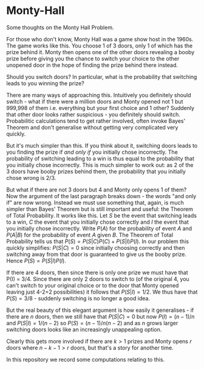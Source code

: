 # Monty-Hall

Some thoughts on the Monty Hall Problem.

For those who don't know, Monty Hall was a game show host in the 1960s. The game works like this. You choose 1 of 3 doors, only 1 of which has the prize behind it. Monty then opens one of the other doors revealing a booby prize before giving you the chance to switch your choice to the other unopened door in the hope of finding the prize behind there instead.

Should you switch doors? In particular, what is the probability that switching leads to you winning the prize?

There are many ways of approaching this. Intuitively you definitely should switch - what if there were a million doors and Monty opened not 1 but 999,998 of them i.e. everything but your first choice and 1 other? Suddenly that other door looks rather suspicious - you definitely should switch. Probabilitic calculations tend to get rather involved, often invoke Bayes' Theorem and don't generalise without getting very complicated very quickly.

But it's much simpler than this. If you think about it, switching doors leads to you finding the prize if *and only if* you initially chose incorrectly. The probability of switching leading to a win is thus equal to the probability that you initially chose incorrectly. This is much simpler to work out: as 2 of the 3 doors have booby prizes behind them, the probability that you initially chose wrong is 2/3.

But what if there are not 3 doors but 4 and Monty only opens 1 of them? Now the argument of the last paragraph breaks down - the words "and only if" are now wrong. Instead we must use something that, again, is much simpler than Bayes' Theorem but is still important and useful: the Theorem of Total Probability. It works like this. Let $S$ be the event that switching leads to a win, $C$ the event that you initially chose correctly and $I$ the event that you initially chose incorrectly. Write $P(A)$ for the probability of event $A$ and $P(A|B)$ for the probability of event $A$ given $B$. The Theorem of Total Probability tells us that $P(S) = P(S|C)P(C) + P(S|I)P(I).$
In our problem this quickly simplifies: $P(S|C)=0$ since initially choosing correctly and then switching away from that door is guaranteed to give us the booby prize. Hence $P(S) = P(S|I)P(I)$.

If there are 4 doors, then since there is only one prize we must have that P(I) = 3/4. Since there are only 2 doors to switch to (of the original 4, you can't switch to your original choice or to the door that Monty opened leaving just 4-2=2 possibilities) it follows that $P(S|I) = 1/2$. We thus have that $P(S)=3/8$ - suddenly switching is no longer a good idea.

But the real beauty of this elegant argument is how easily it generalises - if there are $n$ doors, then we still have that $P(S|C)=0$ but now  $P(I) = (n-1)/n$ and $P(S|I) = 1/(n-2)$ so $P(S) = (n-1)/n(n-2)$ and as $n$ grows larger switching doors looks like an increasingly unappealing option.

Clearly this gets more involved if there are $k>1$ prizes and Monty opens $r$ doors where $n-k-1>r$ doors, but that's a story for another time. 

In this repository we record some computations relating to this.
